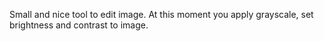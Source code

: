 Small and nice tool to edit image. At this moment you apply grayscale, set brightness and contrast to image.
